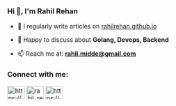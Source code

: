 ### Hi 👋, I'm Rahil Rehan

- 📝 I regularly write articles on [rahilrehan.github.io](rahilrehan.github.io)

- 💬 Happy to discuss about **Golang, Devops, Backend**

- 📫 Reach me at: **rahil.midde@gmail.com**

<h3 align="left">Connect with me:</h3>
<p align="left">
<a href="https://dev.to/https://dev.to/rahil_rehan" target="blank"><img align="center" src="https://cdn.jsdelivr.net/npm/simple-icons@3.0.1/icons/dev-dot-to.svg" alt="https://dev.to/rahil_rehan" height="30" width="40" /></a>
<a href="https://twitter.com/rahil_rehan" target="blank"><img align="center" src="https://raw.githubusercontent.com/rahuldkjain/github-profile-readme-generator/master/src/images/icons/Social/twitter.svg" alt="rahil_rehan" height="30" width="40" /></a>
<a href="https://linkedin.com/in/https://www.linkedin.com/in/rahil-rehan-39849a14b/" target="blank"><img align="center" src="https://raw.githubusercontent.com/rahuldkjain/github-profile-readme-generator/master/src/images/icons/Social/linked-in-alt.svg" alt="https://www.linkedin.com/in/rahil-rehan-39849a14b/" height="30" width="40" /></a>
</p>
